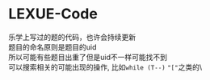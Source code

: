 # LEXUE-Code
乐学上写过的题的代码，也许会持续更新\
题目的命名原则是题目的uid\
所以可能有些题目出重了但是uid不一样可能找不到\
可以搜索相关的可能出现的操作, 比如`while (T--)` `"["`之类的\
